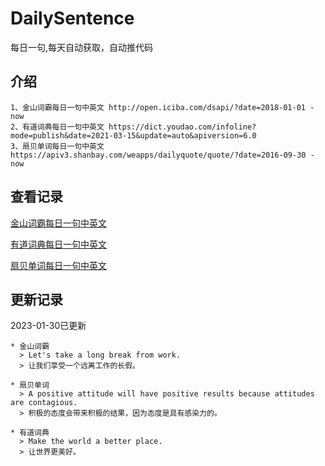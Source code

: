 # DailySentence

每日一句,每天自动获取，自动推代码

## 介绍

```
1、金山词霸每日一句中英文 http://open.iciba.com/dsapi/?date=2018-01-01 - now
2、有道词典每日一句中英文 https://dict.youdao.com/infoline?mode=publish&date=2021-03-15&update=auto&apiversion=6.0
3、扇贝单词每日一句中英文 https://apiv3.shanbay.com/weapps/dailyquote/quote/?date=2016-09-30 - now
```

## 查看记录

[金山词霸每日一句中英文](./data/iciba/)

[有道词典每日一句中英文](./data/youdao/)

[扇贝单词每日一句中英文](./data/shanbay/)

## 更新记录
2023-01-30已更新 
```
* 金山词霸
  > Let's take a long break from work.
  > 让我们享受一个远离工作的长假。

* 扇贝单词
  > A positive attitude will have positive results because attitudes are contagious.
  > 积极的态度会带来积极的结果，因为态度是具有感染力的。

* 有道词典
  > Make the world a better place.
  > 让世界更美好。

```
